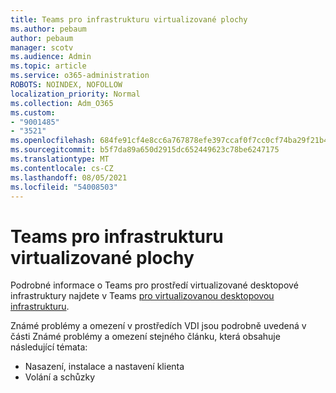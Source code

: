 ```yaml
---
title: Teams pro infrastrukturu virtualizované plochy
ms.author: pebaum
author: pebaum
manager: scotv
ms.audience: Admin
ms.topic: article
ms.service: o365-administration
ROBOTS: NOINDEX, NOFOLLOW
localization_priority: Normal
ms.collection: Adm_O365
ms.custom:
- "9001485"
- "3521"
ms.openlocfilehash: 684fe91cf4e8cc6a767878efe397ccaf0f7cc0cf74ba29f21b40d77c18a028f7
ms.sourcegitcommit: b5f7da89a650d2915dc652449623c78be6247175
ms.translationtype: MT
ms.contentlocale: cs-CZ
ms.lasthandoff: 08/05/2021
ms.locfileid: "54008503"
---
```

# <a name="teams-for-virtualized-desktop-infrastructure"></a>Teams pro infrastrukturu virtualizované plochy

Podrobné informace o Teams pro prostředí virtualizované desktopové infrastruktury najdete v Teams [pro virtualizovanou desktopovou infrastrukturu](https://docs.microsoft.com/microsoftteams/teams-for-vdi).

Známé problémy a omezení v prostředích [](https://docs.microsoft.com/microsoftteams/teams-for-vdi#known-issues-and-limitations) VDI jsou podrobně uvedená v části Známé problémy a omezení stejného článku, která obsahuje následující témata:
 - Nasazení, instalace a nastavení klienta
 - Volání a schůzky